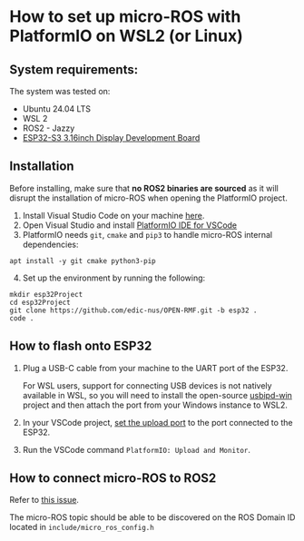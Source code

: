# How to set up micro-ROS with PlatformIO on WSL2 (or Linux)

## System requirements:
The system was tested on:
* Ubuntu 24.04 LTS
* WSL 2
* ROS2 - Jazzy
* [ESP32-S3 3.16inch Display Development Board](https://www.waveshare.com/product/mcu-tools/development-boards/esp32/esp32-s3-lcd-3.16.htm)

## Installation
Before installing, make sure that **no ROS2 binaries are sourced** as it will disrupt the installation of micro-ROS when opening the PlatformIO project.
1. Install Visual Studio Code on your machine [here](https://code.visualstudio.com/download).
2. Open Visual Studio and install [PlatformIO IDE for VSCode](https://platformio.org/install/ide?install=vscode)
3. PlatformIO needs `git`, `cmake` and `pip3` to handle micro-ROS internal dependencies:
```shell 
apt install -y git cmake python3-pip
```
4. Set up the environment by running the following:
```shell
mkdir esp32Project
cd esp32Project
git clone https://github.com/edic-nus/OPEN-RMF.git -b esp32 .
code .
```


## How to flash onto ESP32

1. Plug a USB-C cable from your machine to the UART port of the ESP32.

    For WSL users, support for connecting USB devices is not natively available in WSL, so you will need to install the open-source [usbipd-win](https://learn.microsoft.com/en-us/windows/wsl/connect-usb) project and then attach the port from your Windows instance to WSL2.
2. In your VSCode project, [set the upload port](https://electropeak.com/learn/how-to-select-port-and-change-baud-rate-in-platform-io/) to the port connected to the ESP32.

3. Run the VSCode command `PlatformIO: Upload and Monitor`.

## How to connect micro-ROS to ROS2
Refer to [this issue](https://github.com/edic-nus/OPEN-RMF/issues/10).

The micro-ROS topic should be able to be discovered on the ROS Domain ID located in `include/micro_ros_config.h`
